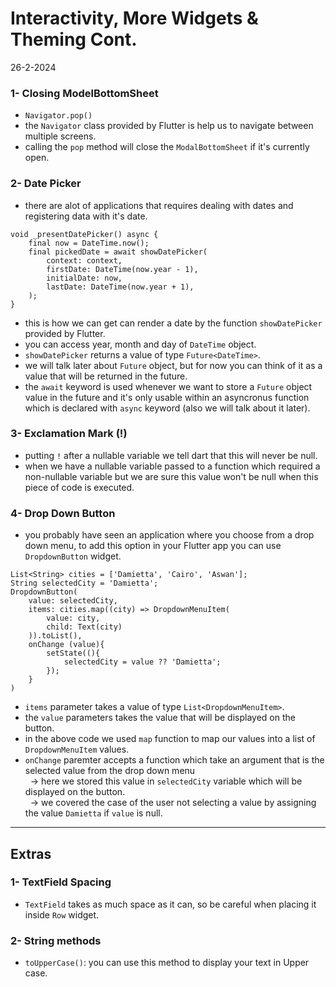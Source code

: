 # Interactivity, More Widgets & Theming Cont.
26-2-2024

### 1- Closing ModelBottomSheet
* `Navigator.pop()`
* the `Navigator` class provided by Flutter is help us to navigate between multiple screens.
* calling the `pop` method will close the `ModalBottomSheet` if it's currently open.

### 2- Date Picker
* there are alot of applications that requires dealing with dates and registering data with it's date.
```
void _presentDatePicker() async {
    final now = DateTime.now();
    final pickedDate = await showDatePicker(
        context: context,
        firstDate: DateTime(now.year - 1),
        initialDate: now,
        lastDate: DateTime(now.year + 1),
    );
}
```
* this is how we can get can render a date by the function `showDatePicker` provided by Flutter.
* you can access year, month and day of `DateTime` object.
* `showDatePicker` returns a value of type `Future<DateTime>`.
* we will talk later about `Future` object, but for now you can think of it as a value that will be returned in the future.
* the `await` keyword is used whenever we want to store a `Future` object value in the future and it's only usable within an asyncronus function which is declared with `async` keyword (also we will talk about it later).

### 3- Exclamation Mark (!)
* putting `!` after a nullable variable we tell dart that this will never be null.
* when we have a nullable variable passed to a function which required a non-nullable variable but we are sure this value won't be null when this piece of code is executed.

### 4- Drop Down Button
* you probably have seen an application where you choose from a drop down menu, to add this option in your Flutter app you can use `DropdownButton` widget.
```
List<String> cities = ['Damietta', 'Cairo', 'Aswan'];
String selectedCity = 'Damietta';
DropdownButton(
    value: selectedCity,
    items: cities.map((city) => DropdownMenuItem(
        value: city,
        child: Text(city)
    )).toList(),
    onChange (value){
        setState((){
            selectedCity = value ?? 'Damietta';
        });
    }
)
```
* `items` parameter takes a value of type `List<DropdownMenuItem>`.
* the `value` parameters takes the value that will be displayed on the button.
* in the above code we used `map` function to map our values into a list of `DropdownMenuItem` values.
* `onChange` paremter accepts a function which take an argument that is the selected value from the drop down menu<br>
&nbsp; -> here we stored this value in `selectedCity` variable which will be displayed on the button.<br>
&nbsp; -> we covered the case of the user not selecting a value by assigning the value `Damietta` if `value` is null.<br>

---

## Extras

### 1- TextField Spacing
* `TextField` takes as much space as it can, so be careful when placing it inside `Row` widget.

### 2- String methods
* `toUpperCase()`: you can use this method to display your text in Upper case.
